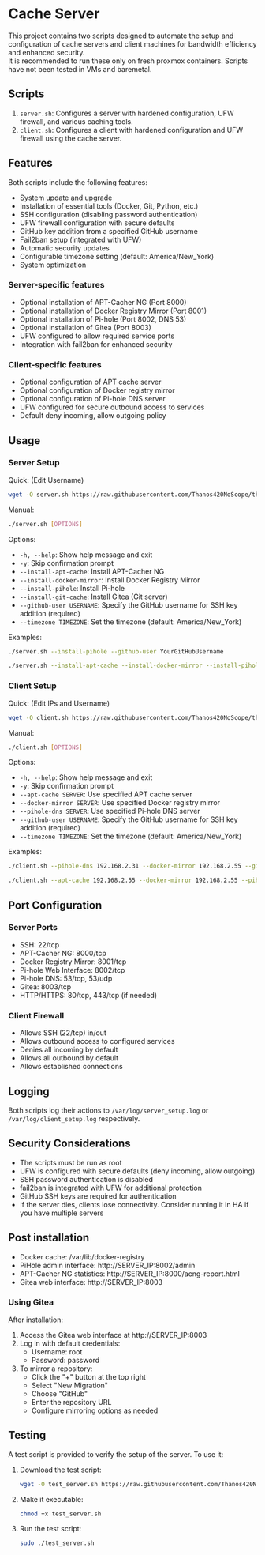 # Cache Server

This project contains two scripts designed to automate the setup and configuration of cache servers and client machines for bandwidth efficiency and enhanced security.  
It is recommended to run these only on fresh proxmox containers. Scripts have not been tested in VMs and baremetal.

## Scripts

1. `server.sh`: Configures a server with hardened configuration, UFW firewall, and various caching tools.
2. `client.sh`: Configures a client with hardened configuration and UFW firewall using the cache server.

## Features

Both scripts include the following features:

- System update and upgrade
- Installation of essential tools (Docker, Git, Python, etc.)
- SSH configuration (disabling password authentication)
- UFW firewall configuration with secure defaults
- GitHub key addition from a specified GitHub username
- Fail2ban setup (integrated with UFW)
- Automatic security updates
- Configurable timezone setting (default: America/New_York)
- System optimization

### Server-specific features

- Optional installation of APT-Cacher NG (Port 8000)
- Optional installation of Docker Registry Mirror (Port 8001)
- Optional installation of Pi-hole (Port 8002, DNS 53)
- Optional installation of Gitea (Port 8003)
- UFW configured to allow required service ports
- Integration with fail2ban for enhanced security

### Client-specific features

- Optional configuration of APT cache server
- Optional configuration of Docker registry mirror
- Optional configuration of Pi-hole DNS server
- UFW configured for secure outbound access to services
- Default deny incoming, allow outgoing policy

## Usage

### Server Setup
Quick: (Edit Username)
```bash
wget -O server.sh https://raw.githubusercontent.com/Thanos420NoScope/things/refs/heads/main/cacheserver/server.sh && chmod +x server.sh && ./server.sh --install-apt-cache --install-docker-mirror --install-pihole --install-git-cache --github-user YourGitHubUsername
```
Manual:
```bash
./server.sh [OPTIONS]
```

Options:
- `-h, --help`: Show help message and exit
- `-y`: Skip confirmation prompt
- `--install-apt-cache`: Install APT-Cacher NG
- `--install-docker-mirror`: Install Docker Registry Mirror
- `--install-pihole`: Install Pi-hole
- `--install-git-cache`: Install Gitea (Git server)
- `--github-user USERNAME`: Specify the GitHub username for SSH key addition (required)
- `--timezone TIMEZONE`: Set the timezone (default: America/New_York)

Examples:
```bash
./server.sh --install-pihole --github-user YourGitHubUsername
```
```bash
./server.sh --install-apt-cache --install-docker-mirror --install-pihole --install-git-cache --github-user YourGitHubUsername --timezone Europe/London
```

### Client Setup
Quick: (Edit IPs and Username)
```bash
wget -O client.sh https://raw.githubusercontent.com/Thanos420NoScope/things/refs/heads/main/cacheserver/client.sh && chmod +x client.sh && ./client.sh --apt-cache 192.168.2.55 --docker-mirror 192.168.2.55 --pihole-dns 192.168.2.55 --github-user YourGitHubUsername
```
Manual:
```bash
./client.sh [OPTIONS]
```

Options:
- `-h, --help`: Show help message and exit
- `-y`: Skip confirmation prompt
- `--apt-cache SERVER`: Use specified APT cache server
- `--docker-mirror SERVER`: Use specified Docker registry mirror
- `--pihole-dns SERVER`: Use specified Pi-hole DNS server
- `--github-user USERNAME`: Specify the GitHub username for SSH key addition (required)
- `--timezone TIMEZONE`: Set the timezone (default: America/New_York)

Examples:
```bash
./client.sh --pihole-dns 192.168.2.31 --docker-mirror 192.168.2.55 --github-user YourGitHubUsername
```
```bash
./client.sh --apt-cache 192.168.2.55 --docker-mirror 192.168.2.55 --pihole-dns 192.168.2.55 --github-user YourGitHubUsername --timezone Europe/London
```

## Port Configuration

### Server Ports
- SSH: 22/tcp
- APT-Cacher NG: 8000/tcp
- Docker Registry Mirror: 8001/tcp
- Pi-hole Web Interface: 8002/tcp
- Pi-hole DNS: 53/tcp, 53/udp
- Gitea: 8003/tcp
- HTTP/HTTPS: 80/tcp, 443/tcp (if needed)

### Client Firewall
- Allows SSH (22/tcp) in/out
- Allows outbound access to configured services
- Denies all incoming by default
- Allows all outbound by default
- Allows established connections

## Logging

Both scripts log their actions to `/var/log/server_setup.log` or `/var/log/client_setup.log` respectively.

## Security Considerations

- The scripts must be run as root
- UFW is configured with secure defaults (deny incoming, allow outgoing)
- SSH password authentication is disabled
- fail2ban is integrated with UFW for additional protection
- GitHub SSH keys are required for authentication
- If the server dies, clients lose connectivity. Consider running it in HA if you have multiple servers

## Post installation

- Docker cache: /var/lib/docker-registry
- PiHole admin interface: http://SERVER_IP:8002/admin
- APT-Cacher NG statistics: http://SERVER_IP:8000/acng-report.html
- Gitea web interface: http://SERVER_IP:8003

### Using Gitea

After installation:
1. Access the Gitea web interface at http://SERVER_IP:8003
2. Log in with default credentials:
   - Username: root
   - Password: password
3. To mirror a repository:
   - Click the "+" button at the top right
   - Select "New Migration"
   - Choose "GitHub"
   - Enter the repository URL
   - Configure mirroring options as needed

## Testing

A test script is provided to verify the setup of the server. To use it:

1. Download the test script:
   ```bash
   wget -O test_server.sh https://raw.githubusercontent.com/Thanos420NoScope/things/refs/heads/main/cacheserver/test_server.sh
   ```

2. Make it executable:
   ```bash
   chmod +x test_server.sh
   ```

3. Run the test script:
   ```bash
   sudo ./test_server.sh
   ```